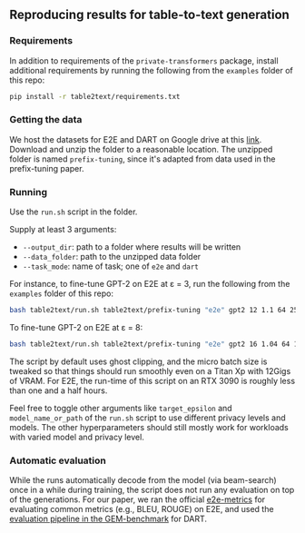## Reproducing results for table-to-text generation

### Requirements

In addition to requirements of the `private-transformers` package, install additional requirements by running the
following from the `examples` folder of this repo:

```bash
pip install -r table2text/requirements.txt
```

### Getting the data

We host the datasets for E2E and DART on Google drive at
this [link](https://drive.google.com/file/d/1Re1wyUPtS3IalSsVVJhSg2sn8UNa7DM7/view?usp=sharing). Download and unzip the
folder to a reasonable location. The unzipped folder is named `prefix-tuning`, since it's adapted from data used in the
prefix-tuning paper.

### Running

Use the `run.sh` script in the folder.

Supply at least 3 arguments:

- `--output_dir`: path to a folder where results will be written
- `--data_folder`: path to the unzipped data folder
- `--task_mode`: name of task; one of `e2e` and `dart`

For instance, to fine-tune GPT-2 on E2E at ε = 3, run the following from the `examples` folder of this repo:

```bash
bash table2text/run.sh table2text/prefix-tuning "e2e" gpt2 12 1.1 64 256 1
```
To fine-tune GPT-2 on E2E at ε = 8:
```bash
bash table2text/run.sh table2text/prefix-tuning "e2e" gpt2 16 1.04 64 1024 1
```

The script by default uses ghost clipping, and the micro batch size is tweaked so that things should run smoothly even
on a Titan Xp with 12Gigs of VRAM. For E2E, the run-time of this script on an RTX 3090 is roughly less than one and a
half hours.

Feel free to toggle other arguments like `target_epsilon` and `model_name_or_path` of the `run.sh` script to use
different privacy levels and models. The other hyperparameters should still mostly work for workloads with varied model
and privacy level.

### Automatic evaluation

While the runs automatically decode from the model (via beam-search) once in a while during training, the script does
not run any evaluation on top of the generations. For our paper, we ran the
official [e2e-metrics](https://github.com/tuetschek/e2e-metrics) for evaluating common metrics (e.g., BLEU, ROUGE) on
E2E, and used the [evaluation pipeline in the GEM-benchmark](https://github.com/GEM-benchmark/GEM-metrics) for DART.
